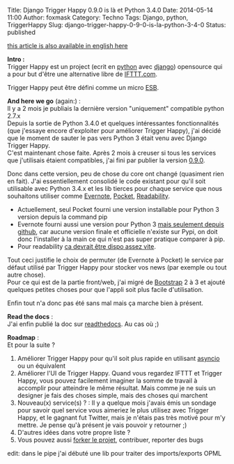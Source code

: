 Title: Django Trigger Happy 0.9.0 is là et Python 3.4.0
Date: 2014-05-14 11:00
Author: foxmask
Category: Techno
Tags: Django, python, TriggerHappy
Slug: django-trigger-happy-0-9-0-is-la-python-3-4-0
Status: published

[this article is also available in english
here](/post/2014/05/14/django-trigger-happy-0-9-0-is-out-python-3-4-0/ "Django Trigger Happy 0.9.0 is out and Python 3.4.0")

**Intro :**  
Trigger Happy est un project (ecrit en
[python](https://www.python.org/) avec
[django](https://www.djangoproject.com/)) opensource qui a pour but
d'être une alternative libre de [IFTTT.com](https://ifttt.com/).

Trigger Happy peut être défini comme un micro
[ESB](http://fr.wikipedia.org/wiki/Enterprise_service_bus "Enterprise Service Bus").

**And here we go** (again:) :  
Il y a 2 mois je publiais la dernière version "uniquement" compatible
python 2.7.x  
Depuis la sortie de Python 3.4.0 et quelques intéressantes
fonctionnalités (que j'essaye encore d'exploiter pour améliorer Trigger
Happy), j'ai décidé que le moment de sauter le pas vers Python 3 était
venu avec Django Trigger Happy.  
C'est maintenant chose faite. Après 2 mois à creuser si tous les
services que j'utilisais étaient compatibles, j'ai fini par publier la
version [0.9.0](https://pypi.python.org/pypi/django_th/0.9.0).

Donc dans cette version, peu de chose du core ont changé (quasiment rien
en fait). J'ai essentiellement consolidé le code existant pour qu'il
soit utilisable avec Python 3.4.x et les lib tierces pour chaque service
que nous souhaitons utiliser comme [Evernote](https://evernote.com/),
[Pocket](http://getpocket.com/),
[Readability](https://www.readability.com/).

-   Actuellement, seul Pocket fourni une version installable pour Python
    3 version depuis la command pip
-   Evernote fourni aussi une version pour Python 3 [mais seulement
    depuis github](https://github.com/evernote/evernote-sdk-python3),
    car aucune version finale et officielle n'existe sur Pypi, on doit
    donc l'installer à la main ce qui n'est pas super pratique comparer
    à pip.
-   Pour readability [ca devrait être dispo assez
    vite](https://github.com/arc90/python-readability-api/issues/31).

Tout ceci justifie le choix de permuter (de Evernote à Pocket) le
service par défaut utilisé par Trigger Happy pour stocker vos news (par
exemple ou tout autre chose).  
Pour ce qui est de la partie front/web, j'ai migré de
[Bootstrap](http://getbootstrap.com/) 2 à 3 et ajouté quelques petites
choses pour que l'appli soit plus facile d'utilisation.

Enfin tout n'a donc pas été sans mal mais ça marche bien à présent.

**Read the docs** :  
J'ai enfin publié la doc sur
[readthedocs](http://trigger-happy.readthedocs.org/). Au cas où ;)

**Roadmap** :  
Et pour la suite ?

1.  Améliorer Trigger Happy pour qu'il soit plus rapide en utilisant
    [asyncio](https://docs.python.org/3/library/asyncio.html) ou un
    équivalent
2.  Améliorer l'UI de Trigger Happy. Quand vous regardez IFTTT et
    Trigger Happy, vous pouvez facilement imaginer la somme de travail à
    accomplir pour atteindre le même résultat. Mais comme je ne suis un
    designer je fais des choses simple, mais des choses qui marchent
3.  Nouveau(x) service(s) ? : Il y a quelque mois j'avais émis un
    sondage pour savoir quel service vous aimeriez le plus utilisez avec
    Trigger Happy, et le gagnant fut Twitter, mais je n'étais pas très
    motivé pour m'y mettre. Je pense qu'à présent je vais pouvoir y
    retourner ;)
4.  D'autres idées dans votre propre liste ?
5.  Vous pouvez aussi [forker le
    projet](https://github.com/foxmask/django-th), contribuer, reporter
    des bugs

edit: dans le pipe j'ai débuté une lib pour traiter des imports/exports
OPML

